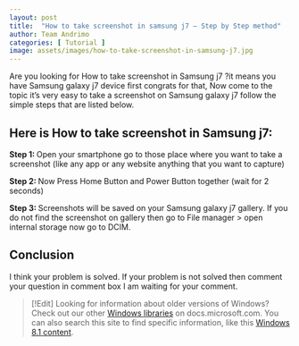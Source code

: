 ```yaml
---
layout: post
title:  "How to take screenshot in samsung j7 – Step by Step method"
author: Team Andrimo
categories: [ Tutorial ]
image: assets/images/how-to-take-screenshot-in-samsung-j7.jpg
---
```

Are you looking for How to take screenshot in Samsung j7 ?it means you have Samsung galaxy j7 device first congrats for that, Now come to the topic it’s very easy to take a screenshot on Samsung galaxy j7 follow the simple steps that are listed below.

## Here is How to take screenshot in Samsung j7:

<b> Step 1: </b> Open your smartphone go to those place where you want to take a screenshot (like any app or any website anything that you want to capture)

<b> Step 2: </b> Now Press Home Button and Power Button together (wait for 2 seconds)

<b> Step 3: </b> Screenshots will be saved on your Samsung galaxy j7 gallery. If you do not find the screenshot on gallery then go to File manager > open internal storage now go to DCIM.

## Conclusion

I think your problem is solved. If your problem is not solved then comment your question in comment box I am waiting for your comment.

>[!Edit]
> Looking for information about older versions of Windows? Check out our other [Windows libraries](/previous-versions/windows/) on docs.microsoft.com. You can also search this site to find specific information, like this [Windows 8.1 content](https://docs.microsoft.com/search/index?search=Windows+8.1&dataSource=previousVersions).
